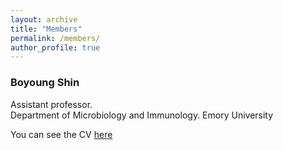 ```yaml
---
layout: archive
title: "Members"
permalink: /members/
author_profile: true
---
```




### Boyoung Shin

Assistant professor.  
Department of Microbiology and Immunology. 
Emory University


You can see the CV [here](https://boyoung-shin.github.io/files/BShin_CV.pdf)
